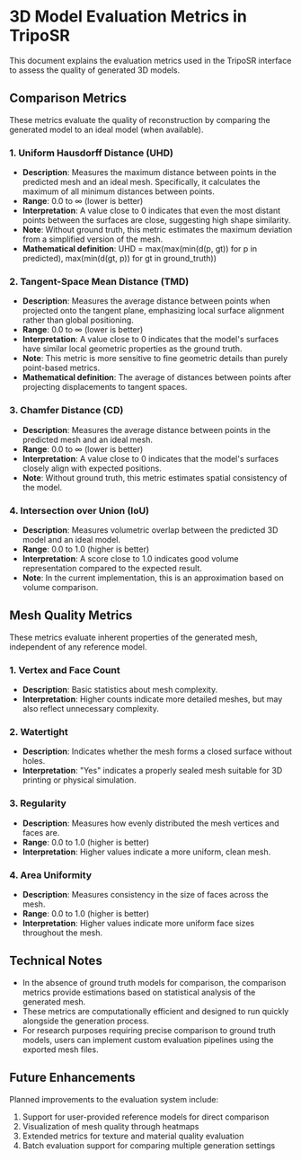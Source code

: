 # 3D Model Evaluation Metrics in TripoSR

This document explains the evaluation metrics used in the TripoSR interface to assess the quality of generated 3D models.

## Comparison Metrics

These metrics evaluate the quality of reconstruction by comparing the generated model to an ideal model (when available).

### 1. Uniform Hausdorff Distance (UHD)

- **Description**: Measures the maximum distance between points in the predicted mesh and an ideal mesh. Specifically, it calculates the maximum of all minimum distances between points.
- **Range**: 0.0 to ∞ (lower is better)
- **Interpretation**: A value close to 0 indicates that even the most distant points between the surfaces are close, suggesting high shape similarity.
- **Note**: Without ground truth, this metric estimates the maximum deviation from a simplified version of the mesh.
- **Mathematical definition**: UHD = max(max(min(d(p, gt)) for p in predicted), max(min(d(gt, p)) for gt in ground_truth))

### 2. Tangent-Space Mean Distance (TMD)

- **Description**: Measures the average distance between points when projected onto the tangent plane, emphasizing local surface alignment rather than global positioning.
- **Range**: 0.0 to ∞ (lower is better)
- **Interpretation**: A value close to 0 indicates that the model's surfaces have similar local geometric properties as the ground truth.
- **Note**: This metric is more sensitive to fine geometric details than purely point-based metrics.
- **Mathematical definition**: The average of distances between points after projecting displacements to tangent spaces.

### 3. Chamfer Distance (CD)

- **Description**: Measures the average distance between points in the predicted mesh and an ideal mesh.
- **Range**: 0.0 to ∞ (lower is better)
- **Interpretation**: A value close to 0 indicates that the model's surfaces closely align with expected positions.
- **Note**: Without ground truth, this metric estimates spatial consistency of the model.

### 4. Intersection over Union (IoU)

- **Description**: Measures volumetric overlap between the predicted 3D model and an ideal model.
- **Range**: 0.0 to 1.0 (higher is better)
- **Interpretation**: A score close to 1.0 indicates good volume representation compared to the expected result.
- **Note**: In the current implementation, this is an approximation based on volume comparison.

## Mesh Quality Metrics

These metrics evaluate inherent properties of the generated mesh, independent of any reference model.

### 1. Vertex and Face Count

- **Description**: Basic statistics about mesh complexity.
- **Interpretation**: Higher counts indicate more detailed meshes, but may also reflect unnecessary complexity.

### 2. Watertight

- **Description**: Indicates whether the mesh forms a closed surface without holes.
- **Interpretation**: "Yes" indicates a properly sealed mesh suitable for 3D printing or physical simulation.

### 3. Regularity

- **Description**: Measures how evenly distributed the mesh vertices and faces are.
- **Range**: 0.0 to 1.0 (higher is better)
- **Interpretation**: Higher values indicate a more uniform, clean mesh.

### 4. Area Uniformity

- **Description**: Measures consistency in the size of faces across the mesh.
- **Range**: 0.0 to 1.0 (higher is better)
- **Interpretation**: Higher values indicate more uniform face sizes throughout the mesh.

## Technical Notes

- In the absence of ground truth models for comparison, the comparison metrics provide estimations based on statistical analysis of the generated mesh.
- These metrics are computationally efficient and designed to run quickly alongside the generation process.
- For research purposes requiring precise comparison to ground truth models, users can implement custom evaluation pipelines using the exported mesh files.

## Future Enhancements

Planned improvements to the evaluation system include:

1. Support for user-provided reference models for direct comparison
2. Visualization of mesh quality through heatmaps
3. Extended metrics for texture and material quality evaluation
4. Batch evaluation support for comparing multiple generation settings 